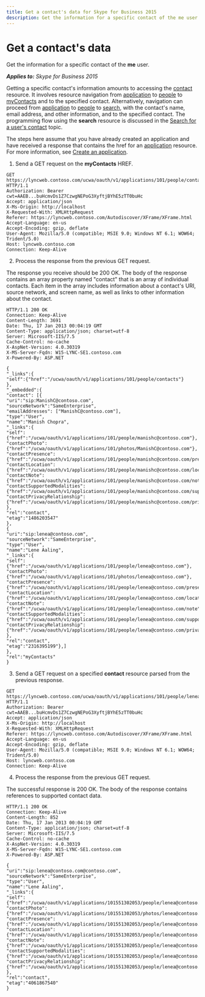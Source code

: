 ```yaml
---
title: Get a contact's data for Skype for Business 2015
description: Get the information for a specific contact of the me user.
---
```


# Get a contact's data
Get the information for a specific contact of the **me** user.


 _**Applies to:** Skype for Business 2015_

Getting a specific contact's information amounts to accessing the [contact](contact_ref.md) resource. It involves resource navigation from [application](application_ref.md) to [people](people_ref.md) to [myContacts](myContacts_ref.md) and to the specified contact. Alternatively, navigation can proceed from [application](application_ref.md) to [people](people_ref.md) to [search](search_ref.md), with the contact's name, email address, and other information, and to the specified contact. The programming flow using the **search** resource is discussed in the [Search for a user's contact](SearchForUsersContact.md) topic.

The steps here assume that you have already created an application and have received a response that contains the href for an [application](application_ref.md) resource. For more information, see [Create an application](CreateAnApplication.md).

1. Send a GET request on the **myContacts** HREF.
 
```
GET https://lyncweb.contoso.com/ucwa/oauth/v1/applications/101/people/contacts HTTP/1.1
Authorization: Bearer cwt=AAEB...buHcmvDs1Z7CzwgNEPoG3XyftjBYhE5zTT0buHc
Accept: application/json
X-Ms-Origin: http://localhost
X-Requested-With: XMLHttpRequest
Referer: https://lyncweb.contoso.com/Autodiscover/XFrame/XFrame.html
Accept-Language: en-us
Accept-Encoding: gzip, deflate
User-Agent: Mozilla/5.0 (compatible; MSIE 9.0; Windows NT 6.1; WOW64; Trident/5.0)
Host: lyncweb.contoso.com
Connection: Keep-Alive
```

2. Process the response from the previous GET request.
 
  The response you receive should be 200 OK. The body of the response contains an array property named "contact" that is an array of individual contacts. Each item in the array includes information about a contact's URI, source network, and screen name, as well as links to other information about the contact.
 
```
HTTP/1.1 200 OK
Connection: Keep-Alive
Content-Length: 3691
Date: Thu, 17 Jan 2013 00:04:19 GMT
Content-Type: application/json; charset=utf-8
Server: Microsoft-IIS/7.5
Cache-Control: no-cache
X-AspNet-Version: 4.0.30319
X-MS-Server-Fqdn: W15-LYNC-SE1.contoso.com
X-Powered-By: ASP.NET

{
"_links":{
"self":{"href":"/ucwa/oauth/v1/applications/101/people/contacts"}
},
"_embedded":{
"contact": [{
"uri":"sip:ManishC@contoso.com",
"sourceNetwork":"SameEnterprise",
"emailAddresses": ["ManishC@contoso.com"],
"type":"User",
"name":"Manish Chopra",
"_links":{
"self":{"href":"/ucwa/oauth/v1/applications/101/people/manishc@contoso.com"},
"contactPhoto":{"href":"/ucwa/oauth/v1/applications/101/photos/ManishC@contoso.com"},
"contactPresence":{"href":"/ucwa/oauth/v1/applications/101/people/manishc@contoso.com/presence"},
"contactLocation":{"href":"/ucwa/oauth/v1/applications/101/people/manishc@contoso.com/location"},
"contactNote":{"href":"/ucwa/oauth/v1/applications/101/people/manishc@contoso.com/note"},
"contactSupportedModalities":{"href":"/ucwa/oauth/v1/applications/101/people/manishc@contoso.com/supportedMedia"},
"contactPrivacyRelationship":{"href":"/ucwa/oauth/v1/applications/101/people/manishc@contoso.com/privacyRelationship"}
},
"rel":"contact",
"etag":"1486203547"
},
{
"uri":"sip:lenea@contoso.com",
"sourceNetwork":"SameEnterprise",
"type":"User",
"name":"Lene Aaling",
"_links":{
"self":{"href":"/ucwa/oauth/v1/applications/101/people/lenea@contoso.com"},
"contactPhoto":{"href":"/ucwa/oauth/v1/applications/101/photos/lenea@contoso.com"},
"contactPresence":{"href":"/ucwa/oauth/v1/applications/101/people/lenea@contoso.com/presence"},
"contactLocation":{"href":"/ucwa/oauth/v1/applications/101/people/lenea@contoso.com/location"},
"contactNote":{"href":"/ucwa/oauth/v1/applications/101/people/lenea@contoso.com/note"},
"contactSupportedModalities":{"href":"/ucwa/oauth/v1/applications/101/people/lenea@contoso.com/supportedMedia"},
"contactPrivacyRelationship":{"href":"/ucwa/oauth/v1/applications/101/people/lenea@contoso.com/privacyRelationship"}
},
"rel":"contact",
"etag":"2316395199"},]
},
"rel":"myContacts"
}

```

3. Send a GET request on a specified **contact** resource parsed from the previous response.
 
```
GET https://lyncweb.contoso.com/ucwa/oauth/v1/applications/101/people/lenea@contoso.com@contoso.com HTTP/1.1
Authorization: Bearer cwt=AAEB...buHcmvDs1Z7CzwgNEPoG3XyftjBYhE5zTT0buHc
Accept: application/json
X-Ms-Origin: http://localhost
X-Requested-With: XMLHttpRequest
Referer: https://lyncweb.contoso.com/Autodiscover/XFrame/XFrame.html
Accept-Language: en-us
Accept-Encoding: gzip, deflate
User-Agent: Mozilla/5.0 (compatible; MSIE 9.0; Windows NT 6.1; WOW64; Trident/5.0)
Host: lyncweb.contoso.com
Connection: Keep-Alive

```

4. Process the response from the previous GET request.
 
  The successful response is 200 OK. The body of the response contains references to supported contact data.
 
```
HTTP/1.1 200 OK
Connection: Keep-Alive
Content-Length: 852
Date: Thu, 17 Jan 2013 00:04:19 GMT
Content-Type: application/json; charset=utf-8
Server: Microsoft-IIS/7.5
Cache-Control: no-cache
X-AspNet-Version: 4.0.30319
X-MS-Server-Fqdn: W15-LYNC-SE1.contoso.com
X-Powered-By: ASP.NET

{
"uri":"sip:lenea@contoso.com@contoso.com",
"sourceNetwork":"SameEnterprise",
"type":"User",
"name":"Lene Aaling",
"_links":{
"self":{"href":"/ucwa/oauth/v1/applications/101551302053/people/lenea@contoso.com"},
"contactPhoto":{"href":"/ucwa/oauth/v1/applications/101551302053/photos/lenea@contoso.com"},
"contactPresence":{"href":"/ucwa/oauth/v1/applications/101551302053/people/lenea@contoso.com/presence"},
"contactLocation":{"href":"/ucwa/oauth/v1/applications/101551302053/people/lenea@contoso.com@/location"},
"contactNote":{"href":"/ucwa/oauth/v1/applications/101551302053/people/lenea@contoso.com@/note"},
"contactSupportedModalities":{"href":"/ucwa/oauth/v1/applications/101551302053/people/lenea@contoso.com@contoso.com/supportedMedia"},
"contactPrivacyRelationship":{"href":"/ucwa/oauth/v1/applications/101551302053/people/lenea@contoso.com@contoso.com/privacyRelationship"}
},
"rel":"contact",
"etag":"4061867540"
}

```

